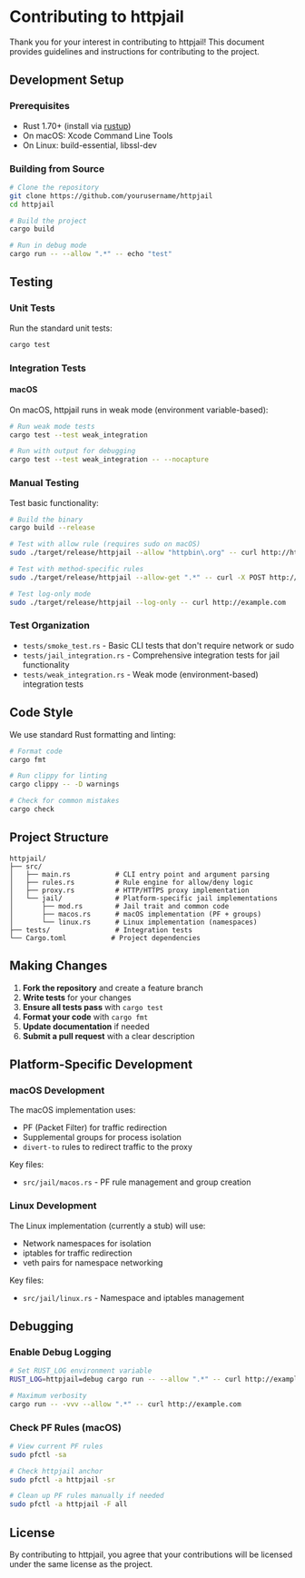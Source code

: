 # Contributing to httpjail

Thank you for your interest in contributing to httpjail! This document provides guidelines and instructions for contributing to the project.

## Development Setup

### Prerequisites

- Rust 1.70+ (install via [rustup](https://rustup.rs/))
- On macOS: Xcode Command Line Tools
- On Linux: build-essential, libssl-dev

### Building from Source

```bash
# Clone the repository
git clone https://github.com/yourusername/httpjail
cd httpjail

# Build the project
cargo build

# Run in debug mode
cargo run -- --allow ".*" -- echo "test"
```

## Testing

### Unit Tests

Run the standard unit tests:

```bash
cargo test
```

### Integration Tests

#### macOS

On macOS, httpjail runs in weak mode (environment variable-based):

```bash
# Run weak mode tests
cargo test --test weak_integration

# Run with output for debugging
cargo test --test weak_integration -- --nocapture
```

### Manual Testing

Test basic functionality:

```bash
# Build the binary
cargo build --release

# Test with allow rule (requires sudo on macOS)
sudo ./target/release/httpjail --allow "httpbin\.org" -- curl http://httpbin.org/get

# Test with method-specific rules
sudo ./target/release/httpjail --allow-get ".*" -- curl -X POST http://httpbin.org/post

# Test log-only mode
sudo ./target/release/httpjail --log-only -- curl http://example.com
```

### Test Organization

- `tests/smoke_test.rs` - Basic CLI tests that don't require network or sudo
- `tests/jail_integration.rs` - Comprehensive integration tests for jail functionality
- `tests/weak_integration.rs` - Weak mode (environment-based) integration tests

## Code Style

We use standard Rust formatting and linting:

```bash
# Format code
cargo fmt

# Run clippy for linting
cargo clippy -- -D warnings

# Check for common mistakes
cargo check
```

## Project Structure

```
httpjail/
├── src/
│   ├── main.rs           # CLI entry point and argument parsing
│   ├── rules.rs          # Rule engine for allow/deny logic
│   ├── proxy.rs          # HTTP/HTTPS proxy implementation
│   └── jail/             # Platform-specific jail implementations
│       ├── mod.rs        # Jail trait and common code
│       ├── macos.rs      # macOS implementation (PF + groups)
│       └── linux.rs      # Linux implementation (namespaces)
├── tests/                # Integration tests
└── Cargo.toml           # Project dependencies
```

## Making Changes

1. **Fork the repository** and create a feature branch
2. **Write tests** for your changes
3. **Ensure all tests pass** with `cargo test`
4. **Format your code** with `cargo fmt`
5. **Update documentation** if needed
6. **Submit a pull request** with a clear description

## Platform-Specific Development

### macOS Development

The macOS implementation uses:

- PF (Packet Filter) for traffic redirection
- Supplemental groups for process isolation
- `divert-to` rules to redirect traffic to the proxy

Key files:

- `src/jail/macos.rs` - PF rule management and group creation

### Linux Development

The Linux implementation (currently a stub) will use:

- Network namespaces for isolation
- iptables for traffic redirection
- veth pairs for namespace networking

Key files:

- `src/jail/linux.rs` - Namespace and iptables management

## Debugging

### Enable Debug Logging

```bash
# Set RUST_LOG environment variable
RUST_LOG=httpjail=debug cargo run -- --allow ".*" -- curl http://example.com

# Maximum verbosity
cargo run -- -vvv --allow ".*" -- curl http://example.com
```

### Check PF Rules (macOS)

```bash
# View current PF rules
sudo pfctl -sa

# Check httpjail anchor
sudo pfctl -a httpjail -sr

# Clean up PF rules manually if needed
sudo pfctl -a httpjail -F all
```

## License

By contributing to httpjail, you agree that your contributions will be licensed under the same license as the project.
